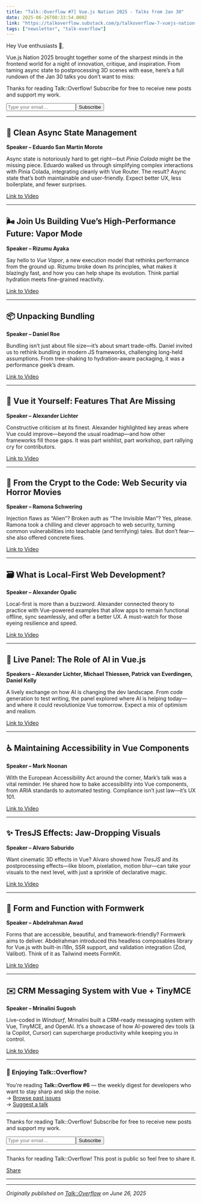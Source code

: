 ```yaml
---
title: "Talk::Overflow #7] Vue.js Nation 2025 - Talks from Jan 30"
date: 2025-06-26T00:33:54.000Z
link: "https://talkoverflow.substack.com/p/talkoverflow-7-vuejs-nation-2025"
tags: ["newsletter", "talk-overflow"]
---
```


<p>Hey Vue enthusiasts &#128075;,</p><p>Vue.js Nation 2025 brought together some of the sharpest minds in the frontend world for a night of innovation, critique, and inspiration. From taming async state to postprocessing 3D scenes with ease, here&#8217;s a full rundown of the Jan 30 talks you don&#8217;t want to miss:</p><div class="subscription-widget-wrap-editor" data-attrs="{&quot;url&quot;:&quot;https://talkoverflow.substack.com/subscribe?&quot;,&quot;text&quot;:&quot;Subscribe&quot;,&quot;language&quot;:&quot;en&quot;}" data-component-name="SubscribeWidgetToDOM"><div class="subscription-widget show-subscribe"><div class="preamble"><p class="cta-caption">Thanks for reading Talk::Overflow! Subscribe for free to receive new posts and support my work.</p></div><form class="subscription-widget-subscribe"><input type="email" class="email-input" name="email" placeholder="Type your email&#8230;" tabindex="-1"><input type="submit" class="button primary" value="Subscribe"><div class="fake-input-wrapper"><div class="fake-input"></div><div class="fake-button"></div></div></form></div></div><div><hr></div><h2><strong>&#127865; Clean Async State Management</strong></h2><p><strong>Speaker &#8211; Eduardo San Martin Morote</strong></p><p>Async state is notoriously hard to get right&#8212;but <em>Pinia Colada</em> might be the missing piece. Eduardo walked us through simplifying complex interactions with Pinia Colada, integrating cleanly with Vue Router. The result? Async state that&#8217;s both maintainable and user-friendly. Expect better UX, less boilerplate, and fewer surprises.</p><p><a href="https://www.youtube.com/watch?v=SLAGCe3XK38">Link to Video</a></p><div><hr></div><h2><strong>&#127788;&#65039; Join Us Building Vue&#8217;s High-Performance Future: Vapor Mode</strong></h2><p><strong>Speaker &#8211; Rizumu Ayaka</strong></p><p>Say hello to <em>Vue Vapor</em>, a new execution model that rethinks performance from the ground up. Rizumu broke down its principles, what makes it blazingly fast, and how you can help shape its evolution. Think partial hydration meets fine-grained reactivity.</p><p><a href="https://www.youtube.com/watch?v=hEk1sPA0lqU">Link to Video</a></p><div><hr></div><h2><strong>&#128230; Unpacking Bundling</strong></h2><p><strong>Speaker &#8211; Daniel Roe</strong></p><p>Bundling isn&#8217;t just about file size&#8212;it&#8217;s about smart trade-offs. Daniel invited us to rethink bundling in modern JS frameworks, challenging long-held assumptions. From tree-shaking to hydration-aware packaging, it was a performance geek&#8217;s dream.</p><p><a href="https://www.youtube.com/watch?v=5z0Jo3nc0dU">Link to Video</a></p><div><hr></div><h2><strong>&#129513; Vue it Yourself: Features That Are Missing</strong></h2><p><strong>Speaker &#8211; Alexander Lichter</strong></p><p>Constructive criticism at its finest. Alexander highlighted key areas where Vue could improve&#8212;beyond the usual roadmap&#8212;and how other frameworks fill those gaps. It was part wishlist, part workshop, part rallying cry for contributors.</p><p><a href="https://www.youtube.com/watch?v=BNN2JVWO6xE">Link to Video</a></p><div><hr></div><h2><strong>&#128123; From the Crypt to the Code: Web Security via Horror Movies</strong></h2><p><strong>Speaker &#8211; Ramona Schwering</strong></p><p>Injection flaws as &#8220;Alien&#8221;? Broken auth as &#8220;The Invisible Man&#8221;? Yes, please. Ramona took a chilling and clever approach to web security, turning common vulnerabilities into teachable (and terrifying) tales. But don&#8217;t fear&#8212;she also offered concrete fixes.</p><p><a href="https://www.youtube.com/watch?v=LQ7gfDdjLLE">Link to Video</a></p><div><hr></div><h2><strong>&#128451;&#65039; What is Local-First Web Development?</strong></h2><p><strong>Speaker &#8211; Alexander Opalic</strong></p><p>Local-first is more than a buzzword. Alexander connected theory to practice with Vue-powered examples that allow apps to remain functional offline, sync seamlessly, and offer a better UX. A must-watch for those eyeing resilience and speed.</p><p><a href="https://www.youtube.com/watch?v=1cn93gVnMSc">Link to Video</a></p><div><hr></div><h2><strong>&#129302; Live Panel: The Role of AI in Vue.js</strong></h2><p><strong>Speakers &#8211; Alexander Lichter, Michael Thiessen, Patrick van Everdingen, Daniel Kelly</strong></p><p>A lively exchange on how AI is changing the dev landscape. From code generation to test writing, the panel explored where AI is helping today&#8212;and where it could revolutionize Vue tomorrow. Expect a mix of optimism and realism.</p><p><a href="https://www.youtube.com/watch?v=QfsgAQufrDI">Link to Video</a></p><div><hr></div><h2><strong>&#9855; Maintaining Accessibility in Vue Components</strong></h2><p><strong>Speaker &#8211; Mark Noonan</strong></p><p>With the European Accessibility Act around the corner, Mark&#8217;s talk was a vital reminder. He shared how to bake accessibility into Vue components, from ARIA standards to automated testing. Compliance isn&#8217;t just law&#8212;it&#8217;s UX 101.</p><p><a href="https://www.youtube.com/watch?v=MmUGp87cxBk">Link to Video</a></p><div><hr></div><h2><strong>&#10024; TresJS Effects: Jaw-Dropping Visuals</strong></h2><p><strong>Speaker &#8211; Alvaro Saburido</strong></p><p>Want cinematic 3D effects in Vue? Alvaro showed how <em>TresJS</em> and its postprocessing effects&#8212;like bloom, pixelation, motion blur&#8212;can take your visuals to the next level, with just a sprinkle of declarative magic.</p><p><a href="https://www.youtube.com/watch?v=MVwN7DAzMFo">Link to Video</a></p><div><hr></div><h2><strong>&#129534; Form and Function with Formwerk</strong></h2><p><strong>Speaker &#8211; Abdelrahman Awad</strong></p><p>Forms that are accessible, beautiful, and framework-friendly? Formwerk aims to deliver. Abdelrahman introduced this headless composables library for Vue.js with built-in i18n, SSR support, and validation integration (Zod, Valibot). Think of it as Tailwind meets FormKit.</p><p><a href="https://www.youtube.com/watch?v=vgCIZEGpgDU">Link to Video</a></p><div><hr></div><h2><strong>&#9993;&#65039; CRM Messaging System with Vue + TinyMCE</strong></h2><p><strong>Speaker &#8211; Mrinalini Sugosh</strong></p><p>Live-coded in <em>Windsurf</em>, Mrinalini built a CRM-ready messaging system with Vue, TinyMCE, and OpenAI. It&#8217;s a showcase of how AI-powered dev tools (&#224; la Copilot, Cursor) can supercharge productivity while keeping you in control.</p><p><a href="https://www.youtube.com/watch?v=mqXk90wmwIs">Link to Video</a></p><div><hr></div><h3><strong>&#128233; Enjoying Talk::Overflow?</strong></h3><p>You&#8217;re reading <strong>Talk::Overflow #6</strong> &#8212; the weekly digest for developers who want to stay sharp and skip the noise.<br>&#8594; <a href="https://talkoverflow.substack.com/">Browse past issues</a><br>&#8594; <a href="http://to:%20valpetaltechlabs@gmail.com/">Suggest a talk</a></p><div><hr></div><div class="subscription-widget-wrap-editor" data-attrs="{&quot;url&quot;:&quot;https://talkoverflow.substack.com/subscribe?&quot;,&quot;text&quot;:&quot;Subscribe&quot;,&quot;language&quot;:&quot;en&quot;}" data-component-name="SubscribeWidgetToDOM"><div class="subscription-widget show-subscribe"><div class="preamble"><p class="cta-caption">Thanks for reading Talk::Overflow! Subscribe for free to receive new posts and support my work.</p></div><form class="subscription-widget-subscribe"><input type="email" class="email-input" name="email" placeholder="Type your email&#8230;" tabindex="-1"><input type="submit" class="button primary" value="Subscribe"><div class="fake-input-wrapper"><div class="fake-input"></div><div class="fake-button"></div></div></form></div></div><div><hr></div><div class="captioned-button-wrap" data-attrs="{&quot;url&quot;:&quot;https://talkoverflow.substack.com/p/talkoverflow-7-vuejs-nation-2025?utm_source=substack&utm_medium=email&utm_content=share&action=share&token=eyJ1c2VyX2lkIjozMDY2Mzc5NjEsInBvc3RfaWQiOjE2MTE2NDYyOCwiaWF0IjoxNzUyNDExMTEyLCJleHAiOjE3NTUwMDMxMTIsImlzcyI6InB1Yi0zNjcyMDY4Iiwic3ViIjoicG9zdC1yZWFjdGlvbiJ9.ouwPQs55y_75cXV0d0w7soQfOudkXzvVQvgPvmocHbU&quot;,&quot;text&quot;:&quot;Share&quot;}" data-component-name="CaptionedButtonToDOM"><div class="preamble"><p class="cta-caption">Thanks for reading Talk::Overflow! This post is public so feel free to share it.</p></div><p class="button-wrapper" data-attrs="{&quot;url&quot;:&quot;https://talkoverflow.substack.com/p/talkoverflow-7-vuejs-nation-2025?utm_source=substack&utm_medium=email&utm_content=share&action=share&token=eyJ1c2VyX2lkIjozMDY2Mzc5NjEsInBvc3RfaWQiOjE2MTE2NDYyOCwiaWF0IjoxNzUyNDExMTEyLCJleHAiOjE3NTUwMDMxMTIsImlzcyI6InB1Yi0zNjcyMDY4Iiwic3ViIjoicG9zdC1yZWFjdGlvbiJ9.ouwPQs55y_75cXV0d0w7soQfOudkXzvVQvgPvmocHbU&quot;,&quot;text&quot;:&quot;Share&quot;}" data-component-name="ButtonCreateButton"><a class="button primary" href="https://talkoverflow.substack.com/p/talkoverflow-7-vuejs-nation-2025?utm_source=substack&utm_medium=email&utm_content=share&action=share&token=eyJ1c2VyX2lkIjozMDY2Mzc5NjEsInBvc3RfaWQiOjE2MTE2NDYyOCwiaWF0IjoxNzUyNDExMTEyLCJleHAiOjE3NTUwMDMxMTIsImlzcyI6InB1Yi0zNjcyMDY4Iiwic3ViIjoicG9zdC1yZWFjdGlvbiJ9.ouwPQs55y_75cXV0d0w7soQfOudkXzvVQvgPvmocHbU"><span>Share</span></a></p></div><div><hr></div><p></p>

---

*Originally published on [Talk::Overflow](https://talkoverflow.substack.com/p/talkoverflow-7-vuejs-nation-2025) on June 26, 2025*
